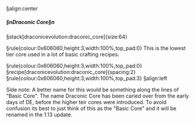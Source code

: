 §align:center
##### §nDraconic Core§n

§stack[draconicevolution:draconic_core]{size:64}

§rule{colour:0x606060,height:3,width:100%,top_pad:0}
This is the lowest tier core used in a lot of basic crafting recipes.

§rule{colour:0x606060,height:3,width:100%,top_pad:0}
§recipe[draconicevolution:draconic_core]{spacing:2}
§rule{colour:0x606060,height:3,width:100%,top_pad:3}
§align:left

Side note: A better name for this would be something along the lines of "Basic Core".
The name Draconic Core has been caried over from the early days of DE, before the higher teir cores were introduced.
To avoid confusion its best to just think of this as the "Basic Core" and it will be renamed in the 1.13 update.